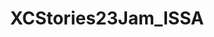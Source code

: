 ---
title: XCStories23Jam_ISSA
redirect_to: https://jamboard.google.com/d/1fyrW9WLJZfw0Aul4pDLe6bfodnkteUpB9hQCgMJmZ5M/edit?usp=share_link
redirect_from: 
  - /XCStories23Jam_ISSA
  - /xcstories23jam_issa
---